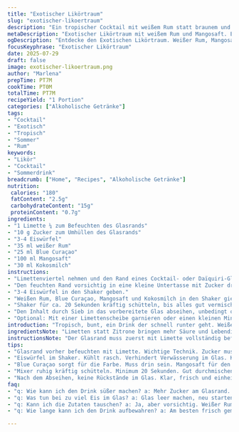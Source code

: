 ```yaml
---
title: "Exotischer Likörtraum"
slug: "exotischer-likoertraum"
description: "Ein tropischer Cocktail mit weißem Rum statt braunem und Limettensaft anstelle von Zitronenquadrat. Die blaue Farbe stammt von Blue Curaçao, ergänzt durch Mangosaft statt Ananassaft. Kokosmilch bleibt, die Zuckermenge leicht reduziert. Glasrand mit Limettensaft benetzt, Zucker dran, umrandet zum Givrieren. Eis im Shaker, kräftig schütteln, ohne Eis ins Glas abgießen. Erfrischend, fruchtig, exotisch, leicht verändert im Vergleich zum traditionellen Tahiti Drink."
metaDescription: "Exotischer Likörtraum mit weißem Rum und Mangosaft. Ein erfrischender Cocktail mit tropischem Flair."
ogDescription: "Entdecke den Exotischen Likörtraum. Weißer Rum, Mangosaft und Blue Curaçao in einem Drink, der Laune macht."
focusKeyphrase: "Exotischer Likörtraum"
date: 2025-07-29
draft: false
image: exotischer-likoertraum.png
author: "Marlena"
prepTime: PT7M
cookTime: PT0M
totalTime: PT7M
recipeYield: "1 Portion"
categories: ["Alkoholische Getränke"]
tags:
- "Cocktail"
- "Exotisch"
- "Tropisch"
- "Sommer"
- "Rum"
keywords:
- "Likör"
- "Cocktail"
- "Sommerdrink"
breadcrumb: ["Home", "Recipes", "Alkoholische Getränke"]
nutrition: 
 calories: "180"
 fatContent: "2.5g"
 carbohydrateContent: "15g"
 proteinContent: "0.7g"
ingredients:
- "1 Limette ¼ zum Befeuchten des Glasrands"
- "10 g Zucker zum Umhüllen des Glasrands"
- "3-4 Eiswürfel"
- "35 ml weißer Rum"
- "25 ml Blue Curaçao"
- "100 ml Mangosaft"
- "30 ml Kokosmilch"
instructions:
- "Limettenviertel nehmen und den Rand eines Cocktail- oder Daïquiri-Glases anfeuchten."
- "Den feuchten Rand vorsichtig in eine kleine Untertasse mit Zucker drücken, so dass der Rand schön ummantelt wird."
- "3-4 Eiswürfel in den Shaker geben."
- "Weißen Rum, Blue Curaçao, Mangosaft und Kokosmilch in den Shaker gießen."
- "Shaker für ca. 20 Sekunden kräftig schütteln, bis alles gut vermischt und gut gekühlt ist."
- "Den Inhalt durch Sieb in das vorbereitete Glas abseihen, unbedingt ohne die Eiswürfel."
- "Optional: Mit einer Limettenscheibe garnieren oder einen kleinen Minzzweig dazugeben."
introduction: "Tropisch, bunt, ein Drink der schnell runter geht. Weißer Rum statt brauner Rum. Zitrone gegen Limette, weil Limette mehr Punch bringt. Mangosaft ersetzt Ananas. Blue Curaçao bleibt blau. Kokosmilch ist ein Muss, gibt die Cremigkeit. Glas randet man mit Zucker ein, damit die Süße am Anfang knallt. Eiswürfel im Shaker, nicht im Glas. Schütteln, abgießen. Kein Warten, kein Rühren. Fertig in wenigen Minuten. Die Süße softer, der Alkohol ein Hauch weniger. Duft von Kokos und Mango mischt sich mit Limettenfrische. Exotischer Sommer im Glas. Ein kleiner Twist, nicht zu viel. Ein Drink, der nervt nicht, sondern macht Laune. Für denjenigen, der keine braune Rum mag. Oder Ananas tauscht. Experimentierfreudig, farbenfroh, lebendig. Schnell gemacht, schnell weg. Kein Schnickschnack, nur Geschmack und Farbe. So trinkt man Karibik im Kopf. Draußen kalt? Egal. Innen Sonne."
ingredientsNote: "Limetten statt Zitrone bringen mehr Säure und Lebendigkeit. Zucker am Glasrand sorgt für den süßen Biss direkt beim ersten Schluck. Weißer Rum ist klarer, leichter, lenkt nur minimal vom Fruchtgeschmack ab. Mangosaft ersetzt die süße Spitze der Ananas, lässt den Drink samtiger wirken. Blue Curaçao bringt die intensive blaue Farbe, ohne es zu ersetzen. Kokosmilch bleibt erhalten für die cremige Textur. Eiswürfel im Shaker kühlen schnell, verhindern Verwässerung im Glas. Zucker am Rand am besten feiner Kristallzucker, damit er gut haftet. Frische Limetten immer bevorzugen, die intensiv duften. Mengen leicht angepasst, um insgesamt ein harmonisches Verhältnis zu bekommen. Keine Nüsse, kein Gluten, veganfreundlich. Kein Milchprodukt außer der pflanzlichen Kokosmilch. Zutaten gut abmessen, so bleibt der Geschmack gleichbleibend. Einfach für zu Hause. Spezielle Tropfen muss man nicht ersetzen, Blue Curaçao ist ein Muss für Farbe. Wichtig: Keine Eismenge im Glas beim Servieren, sonst läuft der Drink zu schnell auseinander."
instructionsNote: "Der Glasrand muss zuerst mit Limette vollständig befeuchtet werden, sonst haftet der Zucker kaum. Zucker in einem kleinen Teller oder Untertasse ausbreiten. Rand darüber leicht andrücken, nicht drücken bis Glas bricht. Eiswürfel in den Shaker, dann flüssige Bestandteile. Kräftig schütteln für mindestens 15 bis 25 Sekunden, die Temperaturabsenkung ist wichtig. Nicht nur kurz mixen. Danach den Inhalt durch feines Sieb ins Glas abgießen, Eis im Shaker lassen. Eiswürfel im Glas kühlen zwar, verwässern aber das Getränk und verändern das Geschmackserlebnis. Auf Garnitur verzichten oder leicht mit Limettenscheibe/Minzzweig dekorieren, damit der Geruch das Erlebnis abrundet. Für beste Wirkung gut gekühlte Zutaten verwenden. Frische Mangosaft ist besser als Konzentrat. Kokosmilch vor Gebrauch schütteln. Vorsichtig beim Abmessen, das Gleichgewicht ist wichtig. Einfach, schnell, effektiv. Keine komplizierten Schritte, so bleibt der Drink stabil. Wenn es schnell gehen muss, den Glasrand eher weglassen. Die Technik beim Givrieren erfordert Fingerspitzengefühl. Gleiche Reihenfolge unbedingt einhalten: Zuerst Glas vorbereiten, dann Eis, dann Mix, dann shaken, dann abseihen. Mehr ist nicht nötig. Ein Hauch von Kreativität darf bleiben, z.B. etwas Minze ins Glassinnere drücken, aber nicht zu viel. Trinktemperatur zwischen 5 und 8 Grad Celsius, sonst verliert das Aroma an Kraft."
tips:
- "Glasrand vorher befeuchten mit Limette. Wichtige Technik. Zucker muss haften. Feiner Kristallzucker ist optimal. Rand ins Zucker drücken. Das sorgt für süßen Biss direkt beim ersten Schluck. Frische Limetten verwenden, die drücken intensiv. Wurst von den Limetten ist sehr wichtig."
- "Eiswürfel im Shaker. Kühlt rasch. Verhindert Verwässerung im Glas. Kein Eis im Glas. Sonst Drink wird wässrig. Geschmack leidet. Gut abmessen. Zutaten genau. Jeder Milliliter zählt hier. Ein harmonisches Verhältnis erreichen. Experimentieren erlaubt, jedoch in Maßen."
- "Blue Curaçao sorgt für die Farbe. Muss drin sein. Mangosaft für den fruchtigen Kern. Alternativen sind schön, aber nicht immer sinnvoll. Kokosmilch ist wichtig für die Cremigkeit. Vor Gebrauch gut schütteln nicht vergessen. Immer gut gekühlte Zutaten verwenden für besten Geschmack."
- "Mixer ruhig kräftig schütteln. Minimum 20 Sekunden. Gut durchmischen. Alles einheitlich kalt. Nur kurz mixen ist nicht genug. Eiskalt servieren zwischen 5 und 8 Grad Celsius. Aroma bleibt stark. Nach der Zubereitung eventuell mit Minze dekorieren. Aber nicht überladen."
- "Nach dem Abseihen, keine Rückstände im Glas. Klar, frisch und einheitlich. Warten nicht nötig, sofort genießen. Optimal auch für den Garten oder eine Party. Zubereitung schnell und direkt. Kaum Vorbereitung. Limette, Zucker, Eis, Mixen, Abseihen. Mehr braucht es nicht."
faq:
- "q: Wie kann ich den Drink süßer machen? a: Mehr Zucker am Glasrand. Oder einfach mehr Mangosaft. Der Rum bleibt klar. Drink wird fruchtiger. Aber süß muss auch passen."
- "q: Was tun bei zu viel Eis im Glas? a: Glas leer machen, neu starten. Oder einfach Eis im Shaker lassen. Drink bleibt besser. Letztendlich Geschmack ist entscheidend."
- "q: Kann ich die Zutaten tauschen? a: Ja, aber vorsichtig. Weißer Rum kann vielleicht wegfallen. Aber dann fehlt der Geschmack. Mangosaft ist essentiell. Ananas ist keine Option."
- "q: Wie lange kann ich den Drink aufbewahren? a: Am besten frisch gemacht. Aber auch einen Tag möglich. Gekühlt aufbewahren. Geschmack verändert sich, kann aber auch spannend sein. Eher nicht zu lange lagern."

---
```

